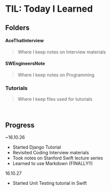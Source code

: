 # TIL: Today I Learned

## Folders

#### AceThatInterview
> Where I keep notes on Interview materials

#### SWEngineersNote
> Where I keep notes on Programming

### Tutorials
> Where I keep files used for tutorials

<br/>

## Progress

~16.10.26
- Started Django Tutorial
- Revisited Coding Interview materials
- Took notes on Stanford Swift lecture series
- Learned to use Markdown (FINALLY!!)

16.10.27
- Started Unit Testing tutorial in Swift
